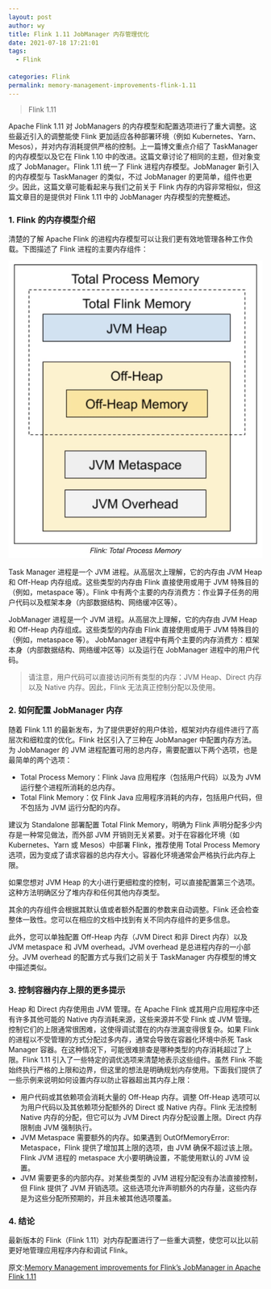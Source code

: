 ```yaml
---
layout: post
author: wy
title: Flink 1.11 JobManager 内存管理优化
date: 2021-07-18 17:21:01
tags:
  - Flink

categories: Flink
permalink: memory-management-improvements-flink-1.11
---
```


> Flink 1.11

Apache Flink 1.11 对 JobManagers 的内存模型和配置选项进行了重大调整。这些最近引入的调整能使 Flink 更加适应各种部署环境（例如 Kubernetes、Yarn、Mesos），并对内存消耗提供严格的控制。上一篇博文重点介绍了 TaskManager 的内存模型以及它在 Flink 1.10 中的改进。这篇文章讨论了相同的主题，但对象变成了 JobManager。Flink 1.11 统一了 Flink 进程内存模型。JobManager 新引入的内存模型与 TaskManager 的类似，不过 JobManager 的更简单，组件也更少。因此，这篇文章可能看起来与我们之前关于 Flink 内存的内容非常相似，但这篇文章目的是提供对 Flink 1.11 中的 JobManager 内存模型的完整概述。

### 1. Flink 的内存模型介绍

清楚的了解 Apache Flink 的进程内存模型可以让我们更有效地管理各种工作负载。下图描述了 Flink 进程的主要内存组件：

![](https://github.com/sjf0115/ImageBucket/blob/main/Flink/memory-management-improvements-flink-1.11-1.jpg?raw=true)

Task Manager 进程是一个 JVM 进程。从高层次上理解，它的内存由 JVM Heap 和 Off-Heap 内存组成。这些类型的内存由 Flink 直接使用或用于 JVM 特殊目的（例如，metaspace 等）。Flink 中有两个主要的内存消费方：作业算子任务的用户代码以及框架本身（内部数据结构、网络缓冲区等）。

JobManager 进程是一个 JVM 进程。从高层次上理解，它的内存由 JVM Heap 和 Off-Heap 内存组成。这些类型的内存由 Flink 直接使用或用于 JVM 特殊目的（例如，metaspace 等）。 JobManager 进程中有两个主要的内存消费方：框架本身（内部数据结构、网络缓冲区等）以及运行在 JobManager 进程中的用户代码。

> 请注意，用户代码可以直接访问所有类型的内存：JVM Heap、Direct 内存以及 Native 内存。因此，Flink 无法真正控制分配以及使用。

### 2. 如何配置 JobManager 内存

随着 Flink 1.11 的最新发布，为了提供更好的用户体验，框架对内存组件进行了高层次和细粒度的优化。Flink 社区引入了三种在 JobManager 中配置内存方法。为 JobManager 的 JVM 进程配置可用的总内存，需要配置以下两个选项，也是最简单的两个选项：
- Total Process Memory：Flink Java 应用程序（包括用户代码）以及为 JVM 运行整个进程所消耗的总内存。
- Total Flink Memory：仅 Flink Java 应用程序消耗的内存，包括用户代码，但不包括为 JVM 运行分配的内存。

建议为 Standalone 部署配置 Total Flink Memory，明确为 Flink 声明分配多少内存是一种常见做法，而外部 JVM 开销则无关紧要。对于在容器化环境（如 Kubernetes、Yarn 或 Mesos）中部署 Flink，推荐使用 Total Process Memory 选项，因为变成了请求容器的总内存大小。容器化环境通常会严格执行此内存上限。

如果您想对 JVM Heap 的大小进行更细粒度的控制，可以直接配置第三个选项。这种方法明确区分了堆内存和任何其他内存类型。

其余的内存组件会根据其默认值或者额外配置的参数来自动调整。Flink 还会检查整体一致性。您可以在相应的文档中找到有关不同内存组件的更多信息。

此外，您可以单独配置 Off-Heap 内存（JVM Direct 和非 Direct 内存）以及 JVM metaspace 和 JVM overhead。JVM overhead 是总进程内存的一小部分。JVM overhead 的配置方式与我们之前关于 TaskManager 内存模型的博文中描述类似。

### 3. 控制容器内存上限的更多提示

Heap 和 Direct 内存使用由 JVM 管理。在 Apache Flink 或其用户应用程序中还有许多其他可能的 Native 内存消耗来源，这些来源并不受 Flink 或 JVM 管理。控制它们的上限通常很困难，这使得调试潜在的内存泄漏变得很复杂。如果 Flink 的进程以不受管理的方式分配过多内存，通常会导致在容器化环境中杀死 Task Manager 容器。在这种情况下，可能很难排查是哪种类型的内存消耗超过了上限。Flink 1.11 引入了一些特定的调优选项来清楚地表示这些组件。虽然 Flink 不能始终执行严格的上限和边界，但这里的想法是明确规划内存使用。下面我们提供了一些示例来说明如何设置内存以防止容器超出其内存上限：
- 用户代码或其依赖项会消耗大量的 Off-Heap 内存。调整 Off-Heap 选项可以为用户代码以及其依赖项分配额外的 Direct 或 Native 内存。Flink 无法控制 Native 内存的分配，但它可以为 JVM Direct 内存分配设置上限。Direct 内存限制由 JVM 强制执行。
- JVM Metaspace 需要额外的内存。如果遇到 OutOfMemoryError: Metaspace，Flink 提供了增加其上限的选项，由 JVM 确保不超过该上限。Flink JVM 进程的 metaspace 大小要明确设置，不能使用默认的 JVM 设置。
- JVM 需要更多的内部内存。对某些类型的 JVM 进程分配没有办法直接控制，但 Flink 提供了 JVM 开销选项。这些选项允许声明额外的内存量，这些内存是为这些分配所预期的，并且未被其他选项覆盖。

### 4. 结论

最新版本的 Flink（Flink 1.11）对内存配置进行了一些重大调整，使您可以比以前更好地管理应用程序内存和调试 Flink。

原文:[Memory Management improvements for Flink’s JobManager in Apache Flink 1.11](https://flink.apache.org/2020/09/01/flink-1.11-memory-management-improvements.html)
